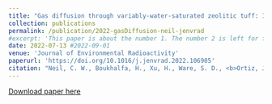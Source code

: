 ```yaml
---
title: "Gas diffusion through variably-water-saturated zeolitic tuff: Implications for transport following a subsurface nuclear event"
collection: publications
permalink: /publication/2022-gasDiffusion-neil-jenvrad
#excerpt: 'This paper is about the number 1. The number 2 is left for future work.'
date: 2022-07-13 #2022-09-01
venue: 'Journal of Environmental Radioactivity'
paperurl: 'https://doi.org/10.1016/j.jenvrad.2022.106905'
citation: "Neil, C. W., Boukhalfa, H., Xu, H., Ware, S. D., <b>Ortiz, J.</b>, Avendaño, S., Harp, D. R., Broome, S., Hjelm, R. P., Brug, W. P., & Stauffer, P. H. (2022). Gas diffusion through variably-water-saturated zeolitic tuff: Implications for transport following a subsurface nuclear event. <i>Journal of Environmental Radioactivity</i>, 250, 106905."
---
```

<!-- This paper is about the number 1. The number 2 is left for future work. -->

[Download paper here](https://doi.org/10.1016/j.jenvrad.2022.106905)


